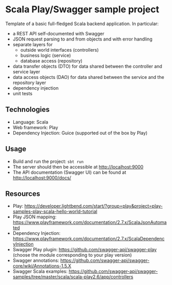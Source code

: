 # Scala Play/Swagger sample project

Template of a basic full-fledged Scala backend application. In particular:
* a REST API self-documented with Swagger
* JSON request parsing to and from objects and with error handling
* separate layers for
  * outside world interfaces (controllers)
  * business logic (service)
  * database access (repository)
* data transfer objects (DTO) for data shared between the controller and service layer
* data access objects (DAO) for data shared between the service and the repository layer
* dependency injection
* unit tests

## Technologies
* Language: Scala
* Web framework: Play
* Dependency Injection: Guice (supported out of the box by Play)

## Usage
* Build and run the project: `sbt run`
* The server should then be accessible at <http://localhost:9000>
* The API documentation (Swagger UI) can be found at <http://localhost:9000/docs/>

## Resources
* Play: <https://developer.lightbend.com/start/?group=play&project=play-samples-play-scala-hello-world-tutorial>
* Play JSON mapping: <https://www.playframework.com/documentation/2.7.x/ScalaJsonAutomated>
* Dependency Injection: <https://www.playframework.com/documentation/2.7.x/ScalaDependencyInjection>
* Swagger Play plugin: <https://github.com/swagger-api/swagger-play> (choose the module corresponding to your play version)
* Swagger annotations: <https://github.com/swagger-api/swagger-core/wiki/Annotations-1.5.X>
* Swagger Scala examples: <https://github.com/swagger-api/swagger-samples/tree/master/scala/scala-play2.6/app/controllers>
